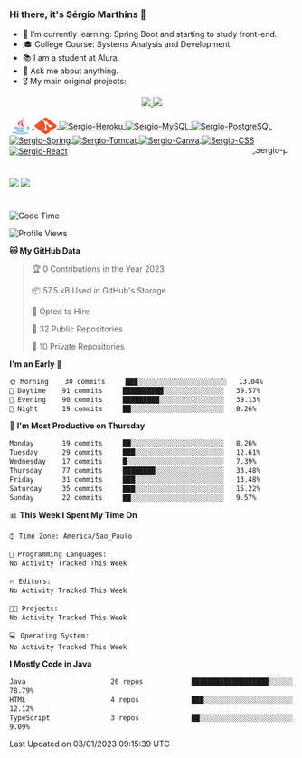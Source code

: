 ### Hi there, it's Sérgio Marthins 👋


- 🌱 I’m currently learning: Spring Boot and starting to study front-end.
- 🎓 College Course: Systems Analysis and Development.
- 📚  I am a student at Alura.
- 💬 Ask me about anything.
- 🎖 My main original projects: 

<div align="center">
  <a href="https://github.com/Almadavic">
  <img height="180em" src="https://github-readme-stats.vercel.app/api?username=Marthiins&show_icons=true&theme=dracula&include_all_commits=true&count_private=true"/>
  <img height="180em" src="https://github-readme-stats.vercel.app/api/top-langs/?username=Marthiins&layout=compact&langs_count=7&theme=dracula"/>
</div>
<div style="display: inline_block"><br>
  <img align="center" alt="Sergio-Java" height="30" width="40" src="https://raw.githubusercontent.com/devicons/devicon/master/icons/java/java-original.svg">
  <img align="center" alt="Sergio-Git" height="30" width="40" src="https://raw.githubusercontent.com/devicons/devicon/master/icons/git/git-original.svg">
  <img align="center" alt="Sergio-Heroku" height="30" width="40" src="https://cdn.jsdelivr.net/gh/devicons/devicon/icons/heroku/heroku-plain-wordmark.svg" />             
  <img align="center" alt="Sergio-MySQL" height="30" width="40" src="https://cdn.jsdelivr.net/gh/devicons/devicon/icons/mysql/mysql-original-wordmark.svg" />
  <img align="center" alt="Sergio-PostgreSQL" height="30" width="40" src="https://cdn.jsdelivr.net/gh/devicons/devicon/icons/postgresql/postgresql-plain-wordmark.svg" />
  <img align="center" alt="Sergio-Spring" height="30" width="40" src="https://cdn.jsdelivr.net/gh/devicons/devicon/icons/spring/spring-original-wordmark.svg" />
  <img align="center" alt="Sergio-Tomcat" height="30" width="40" src="https://cdn.jsdelivr.net/gh/devicons/devicon/icons/tomcat/tomcat-original-wordmark.svg" />
  <img align="center" alt="Sergio-Canva" height="30" width="40" src="https://cdn.jsdelivr.net/gh/devicons/devicon/icons/canva/canva-original.svg" />
  <img align="center" alt="Sergio-CSS" height="30" width="40" src="https://cdn.jsdelivr.net/gh/devicons/devicon/icons/css3/css3-original.svg" />
  <img align="center" alt="Sergio-React" height="30" width="40" src="https://cdn.jsdelivr.net/gh/devicons/devicon/icons/react/react-original.svg" />        
  <img align="right" alt="Sergio-pic" height="150" style="border-radius:50px;" src="https://user-images.githubusercontent.com/47826754/188357708-748fc4f4-5846-47a3-9063-ce04eeefcb8f.png">
</div>

#

<div> 
 <a href = "mailto:sergio.marthiins@gmail.com"><img src="https://img.shields.io/badge/-Gmail-%23333?style=for-the-badge&logo=gmail&logoColor=white" target="_blank"></a>
  <a href="https://www.linkedin.com/in/.........../" target="_blank"><img src="https://img.shields.io/badge/-LinkedIn-%230077B5?style=for-the-badge&logo=linkedin&logoColor=white" target="_blank"></a> 
</div>

#

<!--START_SECTION:waka-->
![Code Time](http://img.shields.io/badge/Code%20Time-26%20hrs%2043%20mins-blue)

![Profile Views](http://img.shields.io/badge/Profile%20Views-2-blue)

**🐱 My GitHub Data** 

> 🏆 0 Contributions in the Year 2023
 > 
> 📦 57.5 kB Used in GitHub's Storage 
 > 
> 💼 Opted to Hire
 > 
> 📜 32 Public Repositories 
 > 
> 🔑 10 Private Repositories  
 > 
**I'm an Early 🐤** 

```text
🌞 Morning    30 commits     ███░░░░░░░░░░░░░░░░░░░░░░   13.04% 
🌇 Daytime    91 commits     ██████████░░░░░░░░░░░░░░░   39.57% 
🌃 Evening    90 commits     █████████░░░░░░░░░░░░░░░░   39.13% 
🌙 Night      19 commits     ██░░░░░░░░░░░░░░░░░░░░░░░   8.26%

```
📅 **I'm Most Productive on Thursday** 

```text
Monday       19 commits     ██░░░░░░░░░░░░░░░░░░░░░░░   8.26% 
Tuesday      29 commits     ███░░░░░░░░░░░░░░░░░░░░░░   12.61% 
Wednesday    17 commits     █░░░░░░░░░░░░░░░░░░░░░░░░   7.39% 
Thursday     77 commits     ████████░░░░░░░░░░░░░░░░░   33.48% 
Friday       31 commits     ███░░░░░░░░░░░░░░░░░░░░░░   13.48% 
Saturday     35 commits     ███░░░░░░░░░░░░░░░░░░░░░░   15.22% 
Sunday       22 commits     ██░░░░░░░░░░░░░░░░░░░░░░░   9.57%

```


📊 **This Week I Spent My Time On** 

```text
⌚︎ Time Zone: America/Sao_Paulo

💬 Programming Languages: 
No Activity Tracked This Week

🔥 Editors: 
No Activity Tracked This Week

🐱‍💻 Projects: 
No Activity Tracked This Week

💻 Operating System: 
No Activity Tracked This Week

```

**I Mostly Code in Java** 

```text
Java                     26 repos            ███████████████████░░░░░░   78.79% 
HTML                     4 repos             ███░░░░░░░░░░░░░░░░░░░░░░   12.12% 
TypeScript               3 repos             ██░░░░░░░░░░░░░░░░░░░░░░░   9.09%

```



 Last Updated on 03/01/2023 09:15:39 UTC
<!--END_SECTION:waka-->

